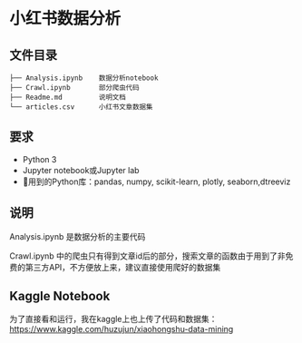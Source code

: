 # 小红书数据分析
## 文件目录
```
├── Analysis.ipynb    数据分析notebook
├── Crawl.ipynb       部分爬虫代码
├── Readme.md         说明文档
└── articles.csv      小红书文章数据集
```
## 要求
- Python 3
- Jupyter notebook或Jupyter lab
- 用到的Python库：pandas, numpy, scikit-learn, plotly, seaborn,dtreeviz
## 说明

Analysis.ipynb 是数据分析的主要代码

Crawl.ipynb 中的爬虫只有得到文章id后的部分，搜索文章的函数由于用到了非免费的第三方API，不方便放上来，建议直接使用爬好的数据集

## Kaggle Notebook
为了直接看和运行，我在kaggle上也上传了代码和数据集：
https://www.kaggle.com/huzujun/xiaohongshu-data-mining